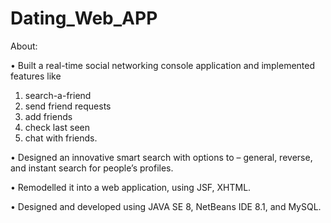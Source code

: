 # Dating_Web_APP
About:

•	Built a real-time social networking console application and implemented features like 

1. search-a-friend
2. send friend requests
3. add friends
4. check last seen
5. chat with friends.

•	Designed an innovative smart search with options to – general, reverse, and instant search for people’s profiles.

•	Remodelled it into a web application, using JSF, XHTML. 

•	Designed and developed using JAVA SE 8, NetBeans IDE 8.1, and MySQL.

